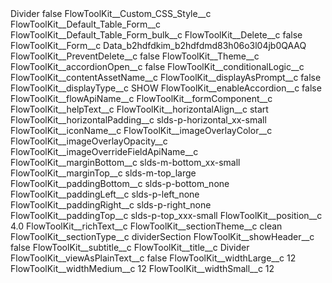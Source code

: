 <?xml version="1.0" encoding="UTF-8"?>
<CustomMetadata xmlns="http://soap.sforce.com/2006/04/metadata" xmlns:xsi="http://www.w3.org/2001/XMLSchema-instance" xmlns:xsd="http://www.w3.org/2001/XMLSchema">
    <label>Divider</label>
    <protected>false</protected>
    <values>
        <field>FlowToolKit__Custom_CSS_Style__c</field>
        <value xsi:nil="true"/>
    </values>
    <values>
        <field>FlowToolKit__Default_Table_Form__c</field>
        <value xsi:nil="true"/>
    </values>
    <values>
        <field>FlowToolKit__Default_Table_Form_bulk__c</field>
        <value xsi:nil="true"/>
    </values>
    <values>
        <field>FlowToolKit__Delete__c</field>
        <value xsi:type="xsd:boolean">false</value>
    </values>
    <values>
        <field>FlowToolKit__Form__c</field>
        <value xsi:type="xsd:string">Data_b2hdfdkim_b2hdfdmd83h06o3l04jb0QAAQ</value>
    </values>
    <values>
        <field>FlowToolKit__PreventDelete__c</field>
        <value xsi:type="xsd:boolean">false</value>
    </values>
    <values>
        <field>FlowToolKit__Theme__c</field>
        <value xsi:nil="true"/>
    </values>
    <values>
        <field>FlowToolKit__accordionOpen__c</field>
        <value xsi:type="xsd:boolean">false</value>
    </values>
    <values>
        <field>FlowToolKit__conditionalLogic__c</field>
        <value xsi:nil="true"/>
    </values>
    <values>
        <field>FlowToolKit__contentAssetName__c</field>
        <value xsi:nil="true"/>
    </values>
    <values>
        <field>FlowToolKit__displayAsPrompt__c</field>
        <value xsi:type="xsd:boolean">false</value>
    </values>
    <values>
        <field>FlowToolKit__displayType__c</field>
        <value xsi:type="xsd:string">SHOW</value>
    </values>
    <values>
        <field>FlowToolKit__enableAccordion__c</field>
        <value xsi:type="xsd:boolean">false</value>
    </values>
    <values>
        <field>FlowToolKit__flowApiName__c</field>
        <value xsi:nil="true"/>
    </values>
    <values>
        <field>FlowToolKit__formComponent__c</field>
        <value xsi:nil="true"/>
    </values>
    <values>
        <field>FlowToolKit__helpText__c</field>
        <value xsi:nil="true"/>
    </values>
    <values>
        <field>FlowToolKit__horizontalAlign__c</field>
        <value xsi:type="xsd:string">start</value>
    </values>
    <values>
        <field>FlowToolKit__horizontalPadding__c</field>
        <value xsi:type="xsd:string">slds-p-horizontal_xx-small</value>
    </values>
    <values>
        <field>FlowToolKit__iconName__c</field>
        <value xsi:nil="true"/>
    </values>
    <values>
        <field>FlowToolKit__imageOverlayColor__c</field>
        <value xsi:nil="true"/>
    </values>
    <values>
        <field>FlowToolKit__imageOverlayOpacity__c</field>
        <value xsi:nil="true"/>
    </values>
    <values>
        <field>FlowToolKit__imageOverrideFieldApiName__c</field>
        <value xsi:nil="true"/>
    </values>
    <values>
        <field>FlowToolKit__marginBottom__c</field>
        <value xsi:type="xsd:string">slds-m-bottom_xx-small</value>
    </values>
    <values>
        <field>FlowToolKit__marginTop__c</field>
        <value xsi:type="xsd:string">slds-m-top_large</value>
    </values>
    <values>
        <field>FlowToolKit__paddingBottom__c</field>
        <value xsi:type="xsd:string">slds-p-bottom_none</value>
    </values>
    <values>
        <field>FlowToolKit__paddingLeft__c</field>
        <value xsi:type="xsd:string">slds-p-left_none</value>
    </values>
    <values>
        <field>FlowToolKit__paddingRight__c</field>
        <value xsi:type="xsd:string">slds-p-right_none</value>
    </values>
    <values>
        <field>FlowToolKit__paddingTop__c</field>
        <value xsi:type="xsd:string">slds-p-top_xxx-small</value>
    </values>
    <values>
        <field>FlowToolKit__position__c</field>
        <value xsi:type="xsd:double">4.0</value>
    </values>
    <values>
        <field>FlowToolKit__richText__c</field>
        <value xsi:nil="true"/>
    </values>
    <values>
        <field>FlowToolKit__sectionTheme__c</field>
        <value xsi:type="xsd:string">clean</value>
    </values>
    <values>
        <field>FlowToolKit__sectionType__c</field>
        <value xsi:type="xsd:string">dividerSection</value>
    </values>
    <values>
        <field>FlowToolKit__showHeader__c</field>
        <value xsi:type="xsd:boolean">false</value>
    </values>
    <values>
        <field>FlowToolKit__subtitle__c</field>
        <value xsi:nil="true"/>
    </values>
    <values>
        <field>FlowToolKit__title__c</field>
        <value xsi:type="xsd:string">Divider</value>
    </values>
    <values>
        <field>FlowToolKit__viewAsPlainText__c</field>
        <value xsi:type="xsd:boolean">false</value>
    </values>
    <values>
        <field>FlowToolKit__widthLarge__c</field>
        <value xsi:type="xsd:string">12</value>
    </values>
    <values>
        <field>FlowToolKit__widthMedium__c</field>
        <value xsi:type="xsd:string">12</value>
    </values>
    <values>
        <field>FlowToolKit__widthSmall__c</field>
        <value xsi:type="xsd:string">12</value>
    </values>
</CustomMetadata>
